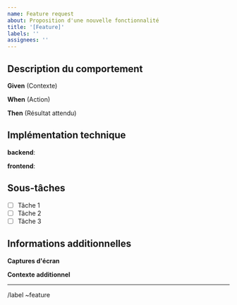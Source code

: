 ```yaml
---
name: Feature request
about: Proposition d'une nouvelle fonctionnalité
title: '[Feature]'
labels: ''
assignees: ''
---
```


## Description du comportement

**Given** (Contexte)
<!-- Décrivez le contexte dans lequel la fonctionnalité sera utilisée -->

**When** (Action)
<!-- Décrivez l'action déclenchée par l'utilisateur -->

**Then** (Résultat attendu)
<!-- Décrivez le comportement attendu -->

## Implémentation technique

**backend**:
<!-- Décrivez les modifications nécessaires côté API -->

**frontend**:
<!-- Décrivez les modifications nécessaires côté interface utilisateur -->

## Sous-tâches

- [ ] Tâche 1
- [ ] Tâche 2
- [ ] Tâche 3

## Informations additionnelles

**Captures d'écran**
<!-- Si applicable, ajoutez des captures d'écran -->

**Contexte additionnel**
<!-- Ajoutez tout autre contexte concernant la fonctionnalité ici -->

---
<!-- Ne pas modifier -->
/label ~feature
